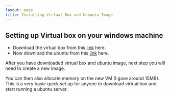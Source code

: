 ```yaml
---
layout: page
title: Installing Virtual Box and Unbuntu Image
---
```


## Setting up Virtual box on your windows machine

* Download the virtual box from this [link](https://www.virtualbox.org/wiki/Downloads) here.
* Now download the ubuntu from this [link](https://www.ubuntu.com/download) here.

After you have downloaded virtual box and ubuntu image, next step you will need to create a new image.

You can then also allocate memory on the new VM (I gave around 15MB). This is a very basic quick set up for anyone to download virtual box and start running a ubuntu server. 
